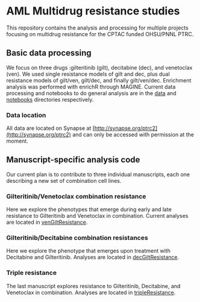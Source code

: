 # AML Multidrug resistance studies
This repository contains the analysis and processing for multiple projects focusing on multidrug resistance for the CPTAC funded OHSU/PNNL PTRC. 

## Basic data processing
We focus on three drugs :gilteritinib (gilt), decitabine (dec), and
venetoclax (ven).  We used single resistance models of gilt and dec,
plus dual resistance models of gilt/ven, gilt/dec, and finally
gilt/ven/dec. Enrichment analysis was performed with enrichR through
MAGINE. Current data processing and notebooks to do general analysis
are in the [data](./data) and [notebooks](./notebooks) directories respectively.

### Data location
All data are located on Synapse at
[http://synapse.org/ptrc2](http://synapse.org/ptrc2) and can only be
accessed with permission at the moment. 


## Manuscript-specific analysis code

Our current plan is to contribute to three individual manuscripts,
each one describing a new set of combination cell lines. 

### Gilteritinib/Venetoclax combination resistance
Here we explore the phenotypes that emerge during early and late
resistance to Gilteritinib and Venetoclax in combination. Current
analyses are located in [venGiltResistance](./venGiltResistance).


### Gilteritinib/Decitabine combination resistances
Here we explore the phenotype that emerges upon treatment with
Decitabine and Gilteritinib. Analyses are located in
[decGiltResistance](./decGiltResistance). 

### Triple resistance
The last manuscript explores resistance to Gilteritinib, Decitabine,
and Venetoclax in combination. Analyses are located in
[tripleResistance](./tripleResistnace). 
